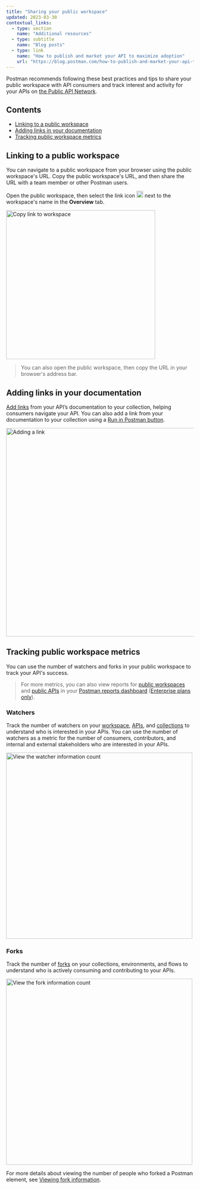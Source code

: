 ```yaml
---
title: "Sharing your public workspace"
updated: 2023-03-30
contextual_links:
  - type: section
    name: "Additional resources"
  - type: subtitle
    name: "Blog posts"
  - type: link
    name: "How to publish and market your API to maximize adoption"
    url: "https://blog.postman.com/how-to-publish-and-market-your-api-to-maximize-adoption/"
---
```


Postman recommends following these best practices and tips to share your public workspace with API consumers and track interest and activity for your APIs on [the Public API Network](/docs/getting-started/first-steps/exploring-public-api-network/).

## Contents

* [Linking to a public workspace](#linking-to-a-public-workspace)
* [Adding links in your documentation](#adding-links-in-your-documentation)
* [Tracking public workspace metrics](#tracking-public-workspace-metrics)

## Linking to a public workspace

You can navigate to a public workspace from your browser using the public workspace's URL. Copy the public workspace's URL, and then share the URL with a team member or other Postman users.

Open the public workspace, then select the link icon <img alt="Link icon" src="https://assets.postman.com/postman-docs/icon-workspace-link-v9.jpg#icon" width="18px"> next to the workspace's name in the **Overview** tab.

<img alt="Copy link to workspace" src="https://assets.postman.com/postman-docs/v10/copy-workspace-link-v10.jpg" width="400px"/>

> You can also open the public workspace, then copy the URL in your browser's address bar.

## Adding links in your documentation

[Add links](/docs/publishing-your-api/authoring-your-documentation/#adding-links) from your API’s documentation to your collection, helping consumers navigate your API. You can also add a link from your documentation to your collection using a [Run in Postman button](/docs/publishing-your-api/run-in-postman/introduction-run-button/).

<img alt="Adding a link" src="https://assets.postman.com/postman-docs/v10/documentation-link-tool-v10.jpg" width="560px">

## Tracking public workspace metrics

You can use the number of watchers and forks in your public workspace to track your API's success.

> For more metrics, you can also view reports for [public workspaces](/docs/reports/content-activity-reports/#public-workspaces) and [public APIs](/docs/reports/content-activity-reports/#public-apis) in your [Postman reports dashboard](https://go.postman.co/reports/overview) ([Enterprise plans only](https://www.postman.com/pricing)).

### Watchers

Track the number of watchers on your [workspace](/docs/collaborating-in-postman/using-workspaces/managing-workspaces/#watching-a-workspace), [APIs](/docs/designing-and-developing-your-api/managing-apis/#watching-apis), and [collections](/docs/collections/using-collections/#watching-a-collection) to understand who is interested in your APIs. You can use the number of watchers as a metric for the number of consumers, contributors, and internal and external stakeholders who are interested in your APIs.

<img alt="View the watcher information count" src="https://assets.postman.com/postman-docs/v10/watch-information-count-v10.jpg" width="500px"/>

### Forks

Track the number of [forks](/docs/collaborating-in-postman/using-version-control/forking-entities/) on your collections, environments, and flows to understand who is actively consuming and contributing to your APIs.

<img alt="View the fork information count" src="https://assets.postman.com/postman-docs/v10/fork-information-count-v10.jpg" width="500px"/>

For more details about viewing the number of people who forked a Postman element, see [Viewing fork information](/docs/collaborating-in-postman/using-version-control/forking-entities/#viewing-fork-information).
